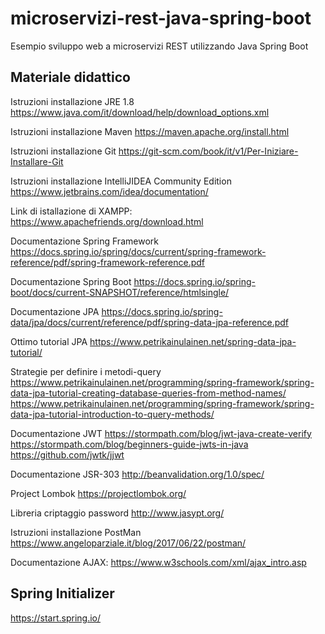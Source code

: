 # microservizi-rest-java-spring-boot
Esempio sviluppo web a microservizi REST utilizzando Java Spring Boot

## Materiale didattico
Istruzioni installazione JRE 1.8 https://www.java.com/it/download/help/download_options.xml

Istruzioni installazione Maven https://maven.apache.org/install.html

Istruzioni installazione Git https://git-scm.com/book/it/v1/Per-Iniziare-Installare-Git

Istruzioni installazione IntelliJIDEA Community Edition https://www.jetbrains.com/idea/documentation/

Link di istallazione di XAMPP: https://www.apachefriends.org/download.html

Documentazione Spring Framework https://docs.spring.io/spring/docs/current/spring-framework-reference/pdf/spring-framework-reference.pdf

Documentazione Spring Boot https://docs.spring.io/spring-boot/docs/current-SNAPSHOT/reference/htmlsingle/

Documentazione JPA https://docs.spring.io/spring-data/jpa/docs/current/reference/pdf/spring-data-jpa-reference.pdf

Ottimo tutorial JPA https://www.petrikainulainen.net/spring-data-jpa-tutorial/

Strategie per definire i metodi-query https://www.petrikainulainen.net/programming/spring-framework/spring-data-jpa-tutorial-creating-database-queries-from-method-names/ https://www.petrikainulainen.net/programming/spring-framework/spring-data-jpa-tutorial-introduction-to-query-methods/

Documentazione JWT https://stormpath.com/blog/jwt-java-create-verify https://stormpath.com/blog/beginners-guide-jwts-in-java https://github.com/jwtk/jjwt

Documentazione JSR-303 http://beanvalidation.org/1.0/spec/

Project Lombok https://projectlombok.org/

Libreria criptaggio password http://www.jasypt.org/

Istruzioni installazione PostMan https://www.angeloparziale.it/blog/2017/06/22/postman/

Documentazione AJAX: https://www.w3schools.com/xml/ajax_intro.asp

## Spring Initializer
https://start.spring.io/
